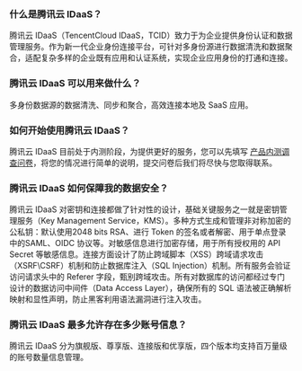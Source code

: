 ### 什么是腾讯云 IDaaS？
腾讯云 IDaaS（TencentCloud IDaaS，TCID）致力于为企业提供身份认证和数据管理服务。作为新一代企业身份连接平台，可针对多身份源进行数据清洗和数据聚合，适配复杂多样的企业既有应用和认证系统，实现企业应用身份的打通和连接。

### 腾讯云 IDaaS 可以用来做什么？
多身份数据源的数据清洗、同步和聚合，高效连接本地及 SaaS 应用。

### 如何开始使用腾讯云 IDaaS？
腾讯云 IDaaS 目前处于内测阶段，为提供更好的服务，您可以先填写 [产品内测调查问卷](https://cloud.tencent.com/apply/p/uyb1jpba0mm)，将您的情况进行简单的说明，提交问卷后我们将尽快与您取得联系。


### 腾讯云 IDaaS 如何保障我的数据安全？
腾讯云 IDaaS 对密钥和连接都做了针对性的设计，基础关键服务之一就是密钥管理服务（Key Management Service，KMS）。多种方式生成和管理非对称加密的公私钥：默认使用2048 bits RSA、进行 Token 的签名或者解密、用于单点登录中的SAML、OIDC 协议等。对敏感信息进行加密存储，用于所有授权用的 API Secret 等敏感信息。连接方面设计了防止跨域脚本（XSS）跨域请求攻击（XSRF\CSRF）机制和防止数据库注入（SQL Injection）机制。所有服务会验证访问请求头中的 Referer 字段，甄别跨域攻击。所有对数据库的访问都经过专门设计的数据访问中间件（Data Access Layer），确保所有的 SQL 语法被正确解析映射和显性声明，防止黑客利用语法漏洞进行注入攻击。


### 腾讯云 IDaaS 最多允许存在多少账号信息？
腾讯云 IDaaS 分为旗舰版、尊享版、连接版和优享版，四个版本均支持百万量级的账号数量信息管理。
